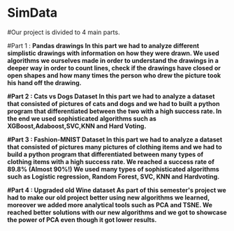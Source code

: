 # SimData

#Our project is divided to 4 main parts.

#Part 1 :
<b>Pandas drawings
  In this part we had to analyze different simplistic drawings with information on how they were drawn.
  We used algorithms we ourselves made in order to understand the drawings in a deeper way in order to
  count lines, check if the drawings have closed or open shapes and how many times the person who drew the picture took his hand off the drawing.<b>
  
#Part 2 : 
<b>Cats vs Dogs Dataset
In this part we had to analyze a dataset that consisted of pictures of cats and dogs and we had to built a python program that differentiated between the two with a high success rate.
In the end we used sophisticated algorithms such as XGBoost,Adaboost,SVC,KNN and Hard Voting.
   
#Part 3 :
<b>Fashion-MNIST Dataset
In this part we had to analyze a dataset that consisted of pictures many pictures of clothing items and we had to build a python program that differentiated between many types of clothing items with a high success rate.
We reached a success rate of 89.8% (Almost 90%!)
We used many types of sophisticated algorithms such as Logistic regression, Random Forest, SVC, KNN and Hardvoting.
 
#Part 4 :
<b>Upgraded old Wine dataset
As part of this semester's project we had to make our old project better using new algorithms we learned, moreover we added more analytical tools such as PCA and TSNE.
We reached better solutions with our new algorithms and we got to showcase the power of PCA even though it got lower results.
 
